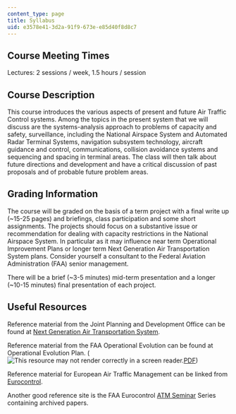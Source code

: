 ```yaml
---
content_type: page
title: Syllabus
uid: e3578e41-3d2a-91f9-673e-e85d40f8d8c7
---
```


Course Meeting Times
--------------------

Lectures: 2 sessions / week, 1.5 hours / session

Course Description
------------------

This course introduces the various aspects of present and future Air Traffic Control systems. Among the topics in the present system that we will discuss are the systems-analysis approach to problems of capacity and safety, surveillance, including the National Airspace System and Automated Radar Terminal Systems, navigation subsystem technology, aircraft guidance and control, communications, collision avoidance systems and sequencing and spacing in terminal areas. The class will then talk about future directions and development and have a critical discussion of past proposals and of probable future problem areas.

Grading Information
-------------------

The course will be graded on the basis of a term project with a final write up (~15-25 pages) and briefings, class participation and some short assignments. The projects should focus on a substantive issue or recommendation for dealing with capacity restrictions in the National Airspace System. In particular as it may influence near term Operational Improvement Plans or longer term Next Generation Air Transportation System plans. Consider yourself a consultant to the Federal Aviation Administration (FAA) senior management.

There will be a brief (~3-5 minutes) mid-term presentation and a longer (~10-15 minutes) final presentation of each project.

Useful Resources
----------------

Reference material from the Joint Planning and Development Office can be found at [Next Generation Air Transportation System](https://www.transportation.gov/testimony/benefits-next-generation-air-transportation-system).

Reference material from the FAA Operational Evolution can be found at Operational Evolution Plan. (![This resource may not render correctly in a screen reader.](/images/inacessible.gif)[PDF](http://www.mitrecaasd.org/library/general/nas_oep_ppt.pdf))

Reference material for European Air Traffic Management can be linked from [Eurocontrol](https://www.eurocontrol.int/about-us).

Another good reference site is the FAA Eurocontrol [ATM Seminar](http://www.atmseminar.org/) Series containing archived papers.
